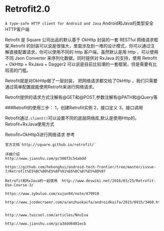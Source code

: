 
# Retrofit2.0
 `A type-safe HTTP client for Android and Java`
  Android和Java的类型安全HTTP客户端

 Retrofit 是 Square 公司出品的默认基于 OkHttp 封装的一套 RESTful 网络请求框架,Retrofit 的封装可以说是很强大，里面涉及到一堆的设计模式，你可以通过注解直接配置请求，你可以使用不同的 http 客户端，虽然默认是用 http ，可以使用不同 Json Converter 来序列化数据，同时提供对 RxJava 的支持，使用 Retrofit + OkHttp + RxJava + Dagger2 可以说是目前比较潮的一套框架，但是需要有比较高的门槛。 
 
  Retrofit就是对OkHttp做了一层封装， 把网络请求都交给了OkHttp ，我们只需要通过简单配置就能使用Retrofit来进行网络请求。

   Retrofit提供的请求方式注解有@GET和@POST,参数注解有@PATH和@Query等

###Retrofit的使用三步：
	1，创建Retrofit实例
	2，接口定义
	3，接口调用


Retrofit通过`.client()`可以设置不同的底层网络库,默认是使用Http的。
Retrofit+RxJava使用方式

Retrofit+OkHttp3进行网络请求
  参考

	官方文档`http://square.github.io/retrofit/`

	详细介绍
	http://www.jianshu.com/p/308f3c54abdd

	https://github.com/hehonghui/android-tech-frontier/tree/master/issue-7/Retrofit%E5%BC%80%E5%8F%91%E6%8C%87%E5%8D%97

	Retrofit和RxJava的一起使用  http://www.devwiki.net/2016/03/25/Retrofit-Use-Course-3/
	
	https://www.zybuluo.com/xujun94/note/479910

	http://www.jcodecraeer.com/a/anzhuokaifa/androidkaifa/2015/0915/3460.html


	http://www.tuicool.com/articles/NnuIva

	http://www.jianshu.com/p/a3ddd6401ecb